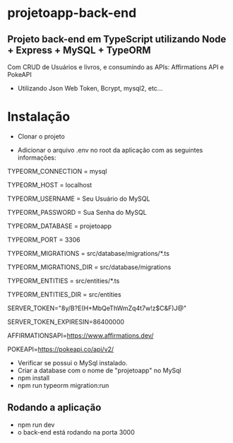 # projetoapp-back-end
## Projeto back-end em TypeScript utilizando Node + Express + MySQL + TypeORM

Com CRUD de Usuários e livros, e consumindo as APIs: Affirmations API e PokeAPI

* Utilizando Json Web Token, Bcrypt, mysql2, etc...

# Instalação

* Clonar o projeto

* Adicionar o arquivo .env no root da aplicação com as seguintes informações:

TYPEORM_CONNECTION = mysql

TYPEORM_HOST = localhost

TYPEORM_USERNAME = Seu Usuário do MySQL

TYPEORM_PASSWORD = Sua Senha do MySQL

TYPEORM_DATABASE = projetoapp

TYPEORM_PORT = 3306

TYPEORM_MIGRATIONS = src/database/migrations/*.ts

TYPEORM_MIGRATIONS_DIR = src/database/migrations

TYPEORM_ENTITIES = src/entities/*.ts

TYPEORM_ENTITIES_DIR = src/entities

SERVER_TOKEN="8y/B?E(H+MbQeThWmZq4t7w!z$C&F)J@"

SERVER_TOKEN_EXPIRESIN=86400000

AFFIRMATIONSAPI=https://www.affirmations.dev/

POKEAPI=https://pokeapi.co/api/v2/


* Verificar se possui o MySql instalado.
* Criar a database com o nome de "projetoapp" no MySql
* npm install
* npm run typeorm migration:run

## Rodando a aplicação
* npm run dev
* o back-end está rodando na porta 3000
